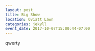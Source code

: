 ```yaml
---
layout: post
title: Big Show
location: Oviatt Lawn
categories: jekyll
event_date: 2017-10-07T15:00:44-07:00
---
```

qwerty

